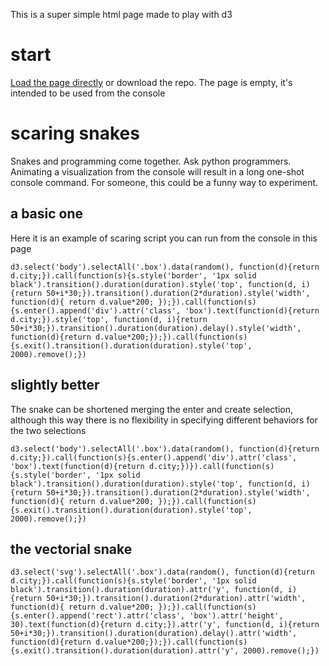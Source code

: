 
This is a super simple html page made to play with d3

# start

[Load the page directly]() or download the repo. The page is empty, it's intended
to be used from the console

# scaring snakes

Snakes and programming come together. Ask python programmers. Animating a
visualization from the console will result in a long one-shot console command.
For someone, this could be a funny way to experiment.

## a basic one

Here it is an example of scaring script you can run from the console in this
page

``
d3.select('body').selectAll('.box').data(random(), function(d){return d.city;}).call(function(s){s.style('border', '1px solid black').transition().duration(duration).style('top', function(d, i){return 50+i*30;}).transition().duration(2*duration).style('width', function(d){ return d.value*200; });}).call(function(s){s.enter().append('div').attr('class', 'box').text(function(d){return d.city;}).style('top', function(d, i){return 50+i*30;}).transition().duration(duration).delay().style('width', function(d){return d.value*200;});}).call(function(s){s.exit().transition().duration(duration).style('top', 2000).remove();})
``

## slightly better

The snake can be shortened merging the enter and create selection, although
this way there is no flexibility in specifying different behaviors for the two
selections

``
d3.select('body').selectAll('.box').data(random(), function(d){return d.city;}).call(function(s){s.enter().append('div').attr('class', 'box').text(function(d){return d.city;})}).call(function(s){s.style('border', '1px solid black').transition().duration(duration).style('top', function(d, i){return 50+i*30;}).transition().duration(2*duration).style('width', function(d){ return d.value*200; });}).call(function(s){s.exit().transition().duration(duration).style('top', 2000).remove();})
``

## the vectorial snake

``
d3.select('svg').selectAll('.box').data(random(), function(d){return d.city;}).call(function(s){s.style('border', '1px solid black').transition().duration(duration).attr('y', function(d, i){return 50+i*30;}).transition().duration(2*duration).attr('width', function(d){ return d.value*200; });}).call(function(s){s.enter().append('rect').attr('class', 'box').attr('height', 30).text(function(d){return d.city;}).attr('y', function(d, i){return 50+i*30;}).transition().duration(duration).delay().attr('width', function(d){return d.value*200;});}).call(function(s){s.exit().transition().duration(duration).attr('y', 2000).remove();})
``
